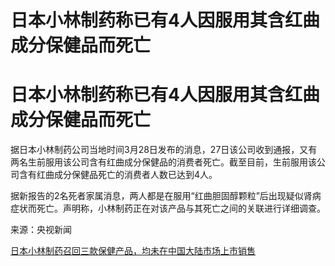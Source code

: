 # 日本小林制药称已有4人因服用其含红曲成分保健品而死亡

# 日本小林制药称已有4人因服用其含红曲成分保健品而死亡

据日本小林制药公司当地时间3月28日发布的消息，27日该公司收到通报，又有两名生前服用该公司含有红曲成分保健品的消费者死亡。截至目前，生前服用该公司含有红曲成分保健品死亡的消费者人数已达到4人。

据新报告的2名死者家属消息，两人都是在服用“红曲胆固醇颗粒”后出现疑似肾病症状而死亡。声明称，小林制药正在对该产品与其死亡之间的关联进行详细调查。

来源：央视新闻

[日本小林制药召回三款保健产品，均未在中国大陆市场上市销售](https://news.qq.com/rain/a/20240327A09V0W00)

